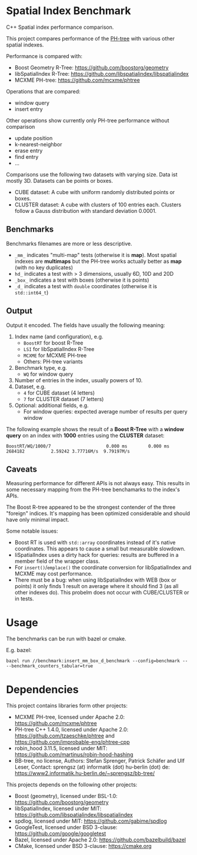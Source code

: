 # Spatial Index Benchmark

C++ Spatial index performance comparison.

This project compares performance of the [PH-tree](http://phtree.org) with various other spatial indexes.

Performance is compared with:

* Boost Geometry R-Tree: https://github.com/boostorg/geometry
* libSpatialIndex R-Tree: https://github.com/libspatialindex/libspatialindex
* MCXME PH-tree: https://github.com/mcxme/phtree

Operations that are compared:

* window query
* insert entry

Other operations show currently only PH-tree performance without comparison

* update position
* k-nearest-neighbor
* erase entry
* find entry
* ...

Comparisons use the following two datasets with varying size. Data ist mostly 3D. Datasets can be points or boxes.

* CUBE dataset: A cube with uniform randomly distributed points or boxes.
* CLUSTER dataset: A cube with clusters of 100 entries each. Clusters follow a Gauss distribution with standard
  deviation 0.0001.

## Benchmarks

Benchmarks filenames are more or less descriptive.

* `_mm_` indicates "multi-map" tests (otherwise it is **map**). Most spatial indexes are **multimaps** but the PH-tree
  works actually better as **map** (with no key duplicates)
* `hd_` indicates a test with > 3 dimensions, usually 6D, 10D and 20D
* `_box_` indicates a test with boxes (otherwise it is points)
* `_d_` indicates a test with `double` coordinates (otherwise it is `std::int64_t`)

## Output

Output it encoded. The fields have usually the following meaning:

1) Index name (and configuration), e.g.
    * `BoostRT` for boost R-Tree
    * `LSI` for libSpatialIndex R-Tree
    * `MCXME` for MCXME PH-tree
    * Others: PH-tree variants
2) Benchmark type, e.g.
    * `WQ` for window query
3) Number of entries in the index, usually powers of 10.
4) Dataset, e.g.
    * `4` for CUBE dataset (4 letters)
    * `7` for CLUSTER dataset (7 letters)
5) Optional: additional fields, e.g.
    * For window queries: expected average number of results per query window

The following example shows the result of a **Boost R-Tree** with a **window query** on an index with **1000** entries
using the **CLUSTER** dataset:

```
BoostRT/WQ/1000/7                     0.000 ms        0.000 ms      2684182          2.59242 3.77716M/s  9.79197M/s
```

## Caveats

Measuring performance for different APIs is not always easy.
This results in some necessary mapping from the PH-tree benchamarks to the index's APIs.

The Boost R-tree appeared to be the strongest contender of the three "foreign" indices.
It's mapping has been optimized considerable and should have only minimal impact.

Some notable issues:

* Boost RT is used with `std::array` coordinates instead of it's native coordinates. This appears to cause
  a small but measurable slowdown.
* liSpatialIndex uses a dirty hack for queries: results are buffered in a member field of the wrapper class.
* For `insert()`/`emplace()` the coordinate conversion for libSpatialIndex and MCXME may cost performance.
* There must be a bug: when using libSpatialIndex with WEB (box or points) it only finds 1 result on average where it
  should find 3 (as all other indexes do). This probelm does not occur with CUBE/CLUSTER or in tests.

# Usage

The benchmarks can be run with bazel or cmake.

E.g. bazel:

```
bazel run //benchmark:insert_mm_box_d_benchmark --config=benchmark -- --benchmark_counters_tabular=true
```

# Dependencies

This project contains libraries form other projects:

* MCXME PH-tree, licensed under Apache 2.0: https://github.com/mcxme/phtree
* PH-tree C++ 1.4.0, licensed under Apache 2.0: https://github.com/tzaeschke/phtree
  and https://github.com/improbable-eng/phtree-cpp
* robin_hood 3.11.5, licensed under MIT: https://github.com/martinus/robin-hood-hashing
* BB-tree, no license, Authors: Stefan Sprenger, Patrick Schäfer and Ulf Leser, Contact: sprengsz (at) informatik (dot)
  hu-berlin (dot) de: https://www2.informatik.hu-berlin.de/~sprengsz/bb-tree/

This projects depends on the following other projects:

* Boost (geometry), licensed under BSL-1.0: https://github.com/boostorg/geometry
* libSpatialIndex, licensed under MIT: https://github.com/libspatialindex/libspatialindex
* spdlog, licensed under MIT: https://github.com/gabime/spdlog
* GoogleTest, licensed under BSD 3-clause: https://github.com/google/googletest
* Bazel, licensed under Apache 2.0: https://github.com/bazelbuild/bazel
* CMake, licensed under BSD 3-clause: https://cmake.org


